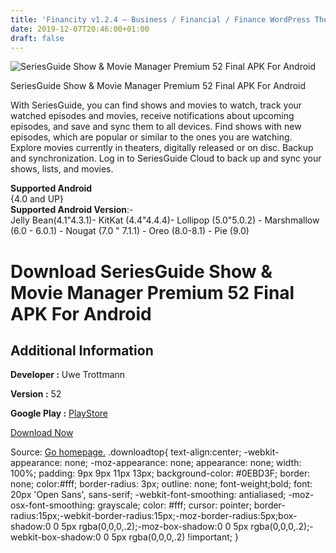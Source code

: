 ```yaml
---
title: 'Financity v1.2.4 – Business / Financial / Finance WordPress Theme'
date: 2019-12-07T20:46:00+01:00
draft: false
---
```


![SeriesGuide Show & Movie Manager Premium 52 Final APK For Android](https://i0.wp.com/apkhome.net/wp-content/uploads/2019/12/SeriesGuide-Show-Movie-Manager-Premium-52-Final.png "SeriesGuide Show & Movie Manager Premium 52 Final APK For Android")

  

SeriesGuide Show & Movie Manager Premium 52 Final APK For Android

With SeriesGuide, you can find shows and movies to watch, track your watched episodes and movies, receive notifications about upcoming episodes, and save and sync them to all devices. Find shows with new episodes, which are popular or similar to the ones you are watching. Explore movies currently in theaters, digitally released or on disc. Backup and synchronization. Log in to SeriesGuide Cloud to back up and sync your shows, lists, and movies.

**Supported Android**  
{4.0 and UP}  
**Supported Android Version**:-  
Jelly Bean(4.1"4.3.1)- KitKat (4.4"4.4.4)- Lollipop (5.0"5.0.2) - Marshmallow (6.0 - 6.0.1) - Nougat (7.0 " 7.1.1) - Oreo (8.0-8.1) - Pie (9.0)

Download SeriesGuide Show & Movie Manager Premium 52 Final APK For Android
==========================================================================

Additional Information
----------------------

**Developer :** Uwe Trottmann

**Version :** 52

**Google Play :** [PlayStore](https://play.google.com/store/apps/details?id=com.battlelancer.seriesguide)

  

[Download Now](https://store4app.co/post/seriesguide-show-amp-movie-manager-premium-52-final-apk-for-android_1575741922)

  
Source: [Go homepage.](https://store4app.co/post/seriesguide-show-amp-movie-manager-premium-52-final-apk-for-android_1575741922) .downloadtop{ text-align:center; -webkit-appearance: none; -moz-appearance: none; appearance: none; width: 100%; padding: 9px 9px 11px 13px; background-color: #0EBD3F; border: none; color:#fff; border-radius: 3px; outline: none; font-weight;bold; font: 20px 'Open Sans', sans-serif; -webkit-font-smoothing: antialiased; -moz-osx-font-smoothing: grayscale; color: #fff; cursor: pointer; border-radius:15px;-webkit-border-radius:15px;-moz-border-radius:5px;box-shadow:0 0 5px rgba(0,0,0,.2);-moz-box-shadow:0 0 5px rgba(0,0,0,.2);-webkit-box-shadow:0 0 5px rgba(0,0,0,.2) !important; }